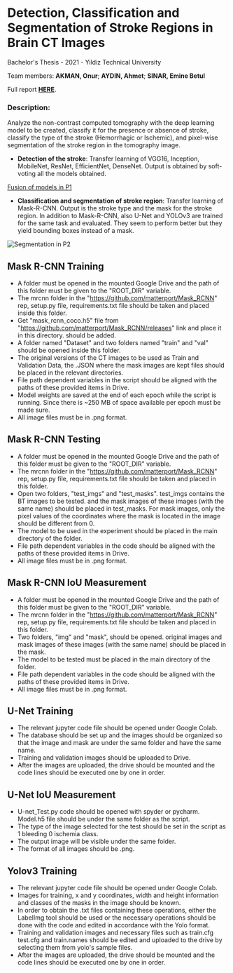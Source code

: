 # Detection, Classification and Segmentation of Stroke Regions in Brain CT Images

Bachelor's Thesis - 2021 - Yildiz Technical University

Team members: **AKMAN, Onur**; **AYDIN, Ahmet**; **SINAR, Emine Betul**

Full report **[HERE](https://github.com/aonurakman/Stroke-Detection-n-Segmentation/blob/d046383654f4e6b97ad4dbb893ce0f26149a3cd9/Doc/Report.pdf)**.

### Description:
Analyze the non-contrast computed tomography with the deep learning model to be created, classify it for the presence or absence of stroke, classify the type of the stroke (Hemorrhagic or Ischemic), and pixel-wise segmentation of the stroke region in the tomography image.

* **Detection of the stroke**: Transfer learning of VGG16, Inception, MobileNet, ResNet, EfficientNet, DenseNet. Output is obtained by soft-voting all the models obtained.

[Fusion of models in P1](https://i.hizliresim.com/59zgai2.PNG)

* **Classification and segmentation of stroke region**: Transfer learning of Mask-R-CNN. Output is the stroke type and the mask for the stroke region. In addition to Mask-R-CNN, also U-Net and YOLOv3 are trained for the same task and evaluated. They seem to perform better but they yield bounding boxes instead of a mask.

![Segmentation in P2](https://i.hizliresim.com/derossa.PNG)



## Mask R-CNN Training

* A folder must be opened in the mounted Google Drive and the path of this folder must be given to the "ROOT_DIR" variable.
* The mrcnn folder in the "https://github.com/matterport/Mask_RCNN" rep, setup.py file, requirements.txt file
	should be taken and placed inside this folder.
* Get "mask_rcnn_coco.h5" file from "https://github.com/matterport/Mask_RCNN/releases" link and place it in this directory. 
	should be added.
* A folder named "Dataset" and two folders named "train" and "val" should be opened inside this folder.
* The original versions of the CT images to be used as Train and Validation Data, the .JSON where the mask images are kept
	files should be placed in the relevant directories.
* File path dependent variables in the script should be aligned with the paths of these provided items in Drive.
* Model weights are saved at the end of each epoch while the script is running. Since there is ~250 MB of space available per epoch
	must be made sure.
* All image files must be in .png format.


## Mask R-CNN Testing

* A folder must be opened in the mounted Google Drive and the path of this folder must be given to the "ROOT_DIR" variable.
* The mrcnn folder in the "https://github.com/matterport/Mask_RCNN" rep, setup.py file, requirements.txt file
	should be taken and placed in this folder.
* Open two folders, "test_imgs" and "test_masks". test_imgs contains the BT images to be tested.
	and the mask images of these images (with the same name) should be placed in test_masks.
	For mask images, only the pixel values of the coordinates where the mask is located in the image should be different from 0.
* The model to be used in the experiment should be placed in the main directory of the folder.
* File path dependent variables in the code should be aligned with the paths of these provided items in Drive.
* All image files must be in .png format.


## Mask R-CNN IoU Measurement

* A folder must be opened in the mounted Google Drive and the path of this folder must be given to the "ROOT_DIR" variable.
* The mrcnn folder in the "https://github.com/matterport/Mask_RCNN" rep, setup.py file, requirements.txt file
	should be taken and placed in this folder.
* Two folders, "img" and "mask", should be opened.
	original images and mask images of these images (with the same name) should be placed in the mask.
* The model to be tested must be placed in the main directory of the folder.
* File path dependent variables in the code should be aligned with the paths of these provided items in Drive.
* All image files must be in .png format.


## U-Net Training
* The relevant jupyter code file should be opened under Google Colab.
* The database should be set up and the images should be organized so that the image and mask are under the same folder and have the same name.
* Training and validation images should be uploaded to Drive.
* After the images are uploaded, the drive should be mounted and the code lines should be executed one by one in order.


## U-Net IoU Measurement

* U-net_Test.py code should be opened with spyder or pycharm. Model.h5 file should be under the same folder as the script. 
* The type of the image selected for the test should be set in the script as 1 bleeding 0 ischemia class.
* The output image will be visible under the same folder.
* The format of all images should be .png.


## Yolov3 Training

* The relevant jupyter code file should be opened under Google Colab.
* Images for training, x and y coordinates, width and height information and classes of the masks in the image should be known.
* In order to obtain the .txt files containing these operations, either the LabelImg tool should be used or the necessary operations should be done with the code and edited in accordance with the Yolo format.
* Training and validation images and necessary files such as train.cfg test.cfg and train.names should be edited and uploaded to the drive by selecting them from yolo's sample files.
* After the images are uploaded, the drive should be mounted and the code lines should be executed one by one in order.
